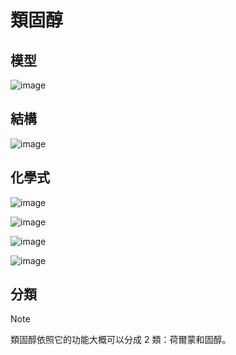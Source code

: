 # 類固醇
## 模型
![image](https://github.com/user-attachments/assets/fd9b46af-b112-44cd-a671-e8d079821a64)

## 結構
![image](https://github.com/user-attachments/assets/fa83c38c-b40f-47e1-aaf8-40c2d381ae22)

## 化學式
![image](https://github.com/user-attachments/assets/14e1e16f-c518-4e88-89e5-ca39780ce6f3)

![image](https://github.com/user-attachments/assets/cd1c6d8f-bcb9-40ea-87f5-fd7ef315f212)

![image](https://github.com/user-attachments/assets/407fa20a-7bca-4270-993d-265e0ce10715)

![image](https://github.com/user-attachments/assets/27b0d9d2-2f79-40a5-8fca-c8b23f4138a0)

## 分類

> [!NOTE]
> 類固醇依照它的功能大概可以分成 2 類：荷爾蒙和固醇。



